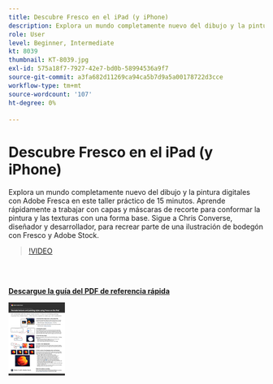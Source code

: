 ```yaml
---
title: Descubre Fresco en el iPad (y iPhone)
description: Explora un mundo completamente nuevo del dibujo y la pintura digitales con Adobe Fresca en este taller práctico de 15 minutos
role: User
level: Beginner, Intermediate
kt: 8039
thumbnail: KT-8039.jpg
exl-id: 575a18f7-7927-42e7-bd0b-58994536a9f7
source-git-commit: a3fa682d11269ca94ca5b7d9a5a00178722d3cce
workflow-type: tm+mt
source-wordcount: '107'
ht-degree: 0%

---
```


# Descubre Fresco en el iPad (y iPhone)

Explora un mundo completamente nuevo del dibujo y la pintura digitales con Adobe Fresca en este taller práctico de 15 minutos. Aprende rápidamente a trabajar con capas y máscaras de recorte para conformar la pintura y las texturas con una forma base. Sigue a Chris Converse, diseñador y desarrollador, para recrear parte de una ilustración de bodegón con Fresco y Adobe Stock.

>[!VIDEO](https://video.tv.adobe.com/v/333804?hidetitle=true)

<br> 

[**Descargue la guía del PDF de referencia rápida**](../quick-reference/Frescoworkshop.pdf)

[![Imagen de la primera página de la guía de referencia rápida](assets/FrescoworkshopPage1.png)](../quick-reference/Frescoworkshop.pdf)